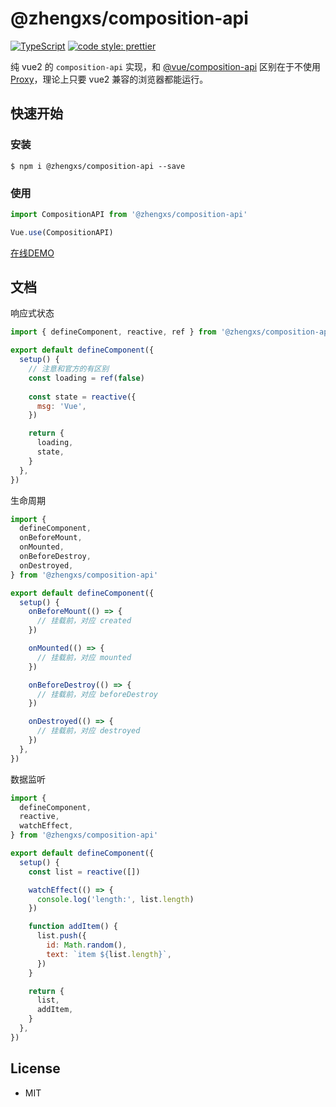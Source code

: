 # @zhengxs/composition-api

[![TypeScript](https://img.shields.io/badge/lang-typescript-informational?style=flat-square)](https://www.typescriptlang.org)
[![code style: prettier](https://img.shields.io/badge/code_style-prettier-ff69b4.svg?style=flat-square)](https://github.com/prettier/prettier)

纯 vue2 的 `composition-api` 实现，和 [@vue/composition-api][composition-api] 区别在于不使用 [Proxy][es6-proxy]，理论上只要 vue2 兼容的浏览器都能运行。

## 快速开始

### 安装

```shell
$ npm i @zhengxs/composition-api --save
```

### 使用

```js
import CompositionAPI from '@zhengxs/composition-api'

Vue.use(CompositionAPI)
```

[在线DEMO](https://codesandbox.io/s/sleepy-tree-q77ji)

## 文档

响应式状态

```js
import { defineComponent, reactive, ref } from '@zhengxs/composition-api'

export default defineComponent({
  setup() {
    // 注意和官方的有区别
    const loading = ref(false)
    
    const state = reactive({
      msg: 'Vue',
    })

    return {
      loading,
      state,
    }
  },
})
```

生命周期

```js
import {
  defineComponent,
  onBeforeMount,
  onMounted,
  onBeforeDestroy,
  onDestroyed,
} from '@zhengxs/composition-api'

export default defineComponent({
  setup() {
    onBeforeMount(() => {
      // 挂载前，对应 created
    })

    onMounted(() => {
      // 挂载前，对应 mounted
    })

    onBeforeDestroy(() => {
      // 挂载前，对应 beforeDestroy
    })

    onDestroyed(() => {
      // 挂载前，对应 destroyed
    })
  },
})
```

数据监听

```js
import {
  defineComponent,
  reactive,
  watchEffect,
} from '@zhengxs/composition-api'

export default defineComponent({
  setup() {
    const list = reactive([])

    watchEffect(() => {
      console.log('length:', list.length)
    })

    function addItem() {
      list.push({
        id: Math.random(),
        text: `item ${list.length}`,
      })
    }

    return {
      list,
      addItem,
    }
  },
})
```

## License

- MIT

[composition-api]: https://composition-api.vuejs.org/
[es6-proxy]: https://developer.mozilla.org/zh-CN/docs/Web/JavaScript/Reference/Global_Objects/Proxy
